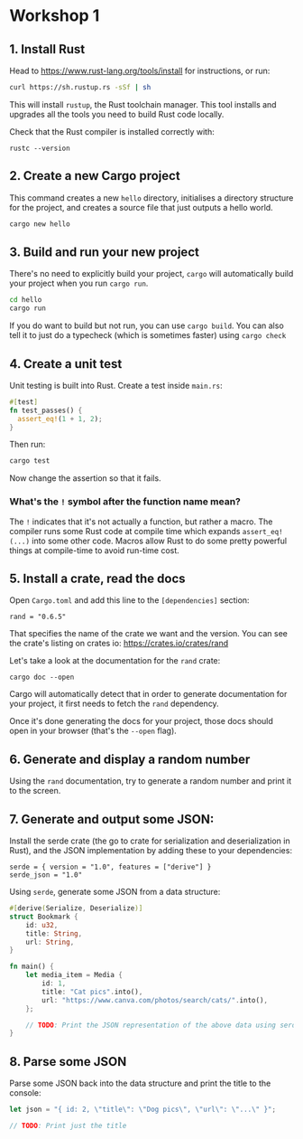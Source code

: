 # Workshop 1

## 1. Install Rust

Head to https://www.rust-lang.org/tools/install for instructions, or run:

```sh
curl https://sh.rustup.rs -sSf | sh
```

This will install `rustup`, the Rust toolchain manager. This tool installs and upgrades all the tools you need to build Rust code locally.

Check that the Rust compiler is installed correctly with:

```
rustc --version
```

## 2. Create a new Cargo project

This command creates a new `hello` directory, initialises a directory structure for the project, and creates a source file that just outputs a hello world.

```sh
cargo new hello
```

## 3. Build and run your new project

There's no need to explicitly build your project, `cargo` will automatically build your project when you run `cargo run`.

```sh
cd hello
cargo run
```

If you do want to build but not run, you can use `cargo build`. You can also tell it to just do a typecheck (which is sometimes faster) using `cargo check`

## 4. Create a unit test

Unit testing is built into Rust. Create a test inside `main.rs`:

```rust
#[test]
fn test_passes() {
  assert_eq!(1 + 1, 2);
}
```

Then run:

```sh
cargo test
```

Now change the assertion so that it fails.

### What's the `!` symbol after the function name mean?

The `!` indicates that it's not actually a function, but rather a macro. The compiler runs some Rust code at compile time which expands `assert_eq!(...)` into some other code. Macros allow Rust to do some pretty powerful things at compile-time to avoid run-time cost.

## 5. Install a crate, read the docs

Open `Cargo.toml` and add this line to the `[dependencies]` section:

```
rand = "0.6.5"
```

That specifies the name of the crate we want and the version. You can see the crate's listing on crates io: https://crates.io/crates/rand

Let's take a look at the documentation for the `rand` crate:

```
cargo doc --open
```

Cargo will automatically detect that in order to generate documentation for your project, it first needs to fetch the `rand` dependency.

Once it's done generating the docs for your project, those docs should open in your browser (that's the `--open` flag).

## 6. Generate and display a random number

Using the `rand` documentation, try to generate a random number and print it to the screen.

## 7. Generate and output some JSON:

Install the serde crate (the go to crate for serialization and deserialization in Rust), and the JSON implementation by adding these to your dependencies:

```
serde = { version = "1.0", features = ["derive"] }
serde_json = "1.0"
```

Using `serde`, generate some JSON from a data structure:

```rust
#[derive(Serialize, Deserialize)]
struct Bookmark {
    id: u32,
    title: String,
    url: String,
}

fn main() {
    let media_item = Media {
        id: 1,
        title: "Cat pics".into(),
        url: "https://www.canva.com/photos/search/cats/".into(),
    };

    // TODO: Print the JSON representation of the above data using serde
}
```

## 8. Parse some JSON

Parse some JSON back into the data structure and print the title to the console:

```rust
let json = "{ id: 2, \"title\": \"Dog pics\", \"url\": \"...\" }";

// TODO: Print just the title
```
